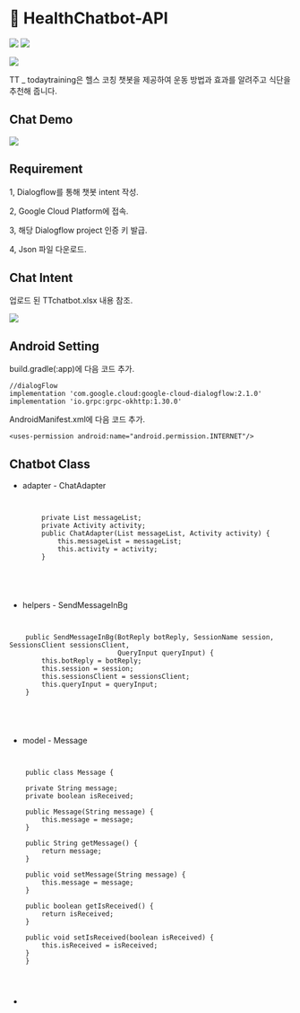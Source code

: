 # :muscle: HealthChatbot-API
![](https://img.shields.io/badge/platform-Dialogflow-red)
![](https://img.shields.io/badge/platform-Android-green)

![](https://t1.daumcdn.net/cafeattach/1YuLa/f56d04afb78509911b5c6a45b3a782708d5266ce)

TT _ todaytraining은 헬스 코칭 챗봇을 제공하여 운동 방법과 효과를 알려주고 식단을 추천해 줍니다.

## Chat Demo
![](https://t1.daumcdn.net/cafeattach/1YuLa/ae88ebe988efc1c04c090a5f8e362323c5d2171c)

## Requirement
1, Dialogflow를 통해 챗봇 intent 작성.

2, Google Cloud Platform에 접속.

3, 해당 Dialogflow project 인증 키 발급.

4, Json 파일 다운로드.

## Chat Intent

업로드 된 TTchatbot.xlsx 내용 참조.

![](https://t1.daumcdn.net/cafeattach/1YuLa/759d05028d81d9a03dec1f16bdd2b0cef697b184)

## Android Setting
build.gradle(:app)에 다음 코드 추가.

    //dialogFlow
    implementation 'com.google.cloud:google-cloud-dialogflow:2.1.0'
    implementation 'io.grpc:grpc-okhttp:1.30.0'

AndroidManifest.xml에 다음 코드 추가.

    <uses-permission android:name="android.permission.INTERNET"/>
    
## Chatbot Class
* adapter - ChatAdapter
<pre>
<code>
 
        private List<Message> messageList;
        private Activity activity;
        public ChatAdapter(List<Message> messageList, Activity activity) {
            this.messageList = messageList;
            this.activity = activity;
        }
 
</pre>
</code> 

* helpers - SendMessageInBg
 
<pre>
<code>

    public SendMessageInBg(BotReply botReply, SessionName session, SessionsClient sessionsClient,
                           QueryInput queryInput) {
        this.botReply = botReply;
        this.session = session;
        this.sessionsClient = sessionsClient;
        this.queryInput = queryInput;
    }
  
</pre>
</code>

* model - Message
 
<pre>
<code>
 
    public class Message {

    private String message;
    private boolean isReceived;

    public Message(String message) {
        this.message = message;
    }

    public String getMessage() {
        return message;
    }

    public void setMessage(String message) {
        this.message = message;
    }

    public boolean getIsReceived() {
        return isReceived;
    }

    public void setIsReceived(boolean isReceived) {
        this.isReceived = isReceived;
    }
    }
</pre>
</code>

*
